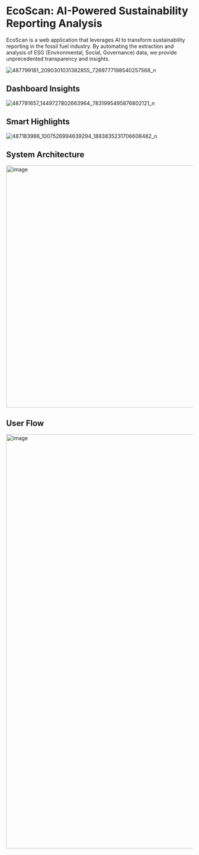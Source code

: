 # EcoScan: AI-Powered Sustainability Reporting Analysis

EcoScan is a web application that leverages AI to transform sustainability reporting in the fossil fuel industry. By automating the extraction and analysis of ESG (Environmental, Social, Governance) data, we provide unprecedented transparency and insights.

![487799181_2090301031382855_7269777198540257568_n](https://github.com/user-attachments/assets/b774c38c-0fd1-4550-88b6-2f6a1c830c97)

## Dashboard Insights
![487781657_1449727802663964_7831995495876802121_n](https://github.com/user-attachments/assets/b4e7d1d9-839b-47e7-82b2-db01400506bf)

## Smart Highlights
![487183986_1007526994639294_1883835231706608482_n](https://github.com/user-attachments/assets/0e111e58-0376-4895-bd1b-e81e26381df0)

## System Architecture
<img width="654" alt="image" src="https://github.com/user-attachments/assets/329c7240-9d98-402f-b566-ae6249439c1d" />

## User Flow
 <img width="1120" alt="image" src="https://github.com/user-attachments/assets/fbdcd8ff-2d45-4b47-a13d-5118192e0eba" />
